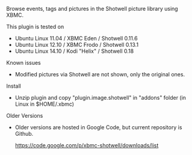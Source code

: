 Browse events, tags and pictures in the Shotwell picture library using XBMC.

This plugin is tested on

* Ubuntu Linux 11.04 / XBMC Eden / Shotwell 0.11.6
* Ubuntu Linux 12.10 / XBMC Frodo / Shotwell 0.13.1 
* Ubuntu Linux 14.10 / Kodi "Helix" / Shotwell 0.18

Known issues

* Modified pictures via Shotwell are not shown, only the original ones. 

Install

* Unzip plugin and copy "plugin.image.shotwell" in "addons" folder (in Linux in $HOME/.xbmc) 

Older Versions

* Older versions are hosted in Google Code, but current repository is Github.

  https://code.google.com/p/xbmc-shotwell/downloads/list
